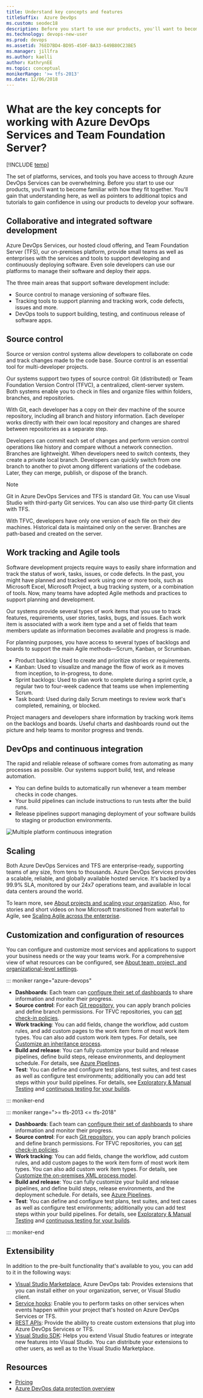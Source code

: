 ```yaml
---
title: Understand key concepts and features
titleSuffix:  Azure DevOps
ms.custom: seodec18
description: Before you start to use our products, you'll want to become familiar with how the set of platforms, services, and tools fit together
ms.technology: devops-new-user 
ms.prod: devops
ms.assetid: 76ED7BD4-BD95-450F-BA33-649B80C23BE5
ms.manager: jillfra
ms.author: kaelli
author: KathrynEE
ms.topic: conceptual
monikerRange: '>= tfs-2013'
ms.date: 12/06/2018
---
```


# What are the key concepts for working with Azure DevOps Services and Team Foundation Server?

[!INCLUDE [temp](../_shared/version-vsts-tfs-all-versions.md)]

The set of platforms, services, and tools you have access to through Azure DevOps Services can be overwhelming. Before you start to use our products, you'll want to become familiar with how they fit together. You'll gain that understanding here, as well as pointers to additional topics and tutorials to gain confidence in using our products to develop your software.

## Collaborative and integrated software development

Azure DevOps Services, our hosted cloud offering, and Team Foundation Server (TFS), our on-premises platform, provide small teams as well as enterprises with the services and tools to support developing and continuously deploying software. Even sole developers can use our platforms to manage their software and deploy their apps. 

The three main areas that support software development include:

- Source control to manage versioning of software files.
- Tracking tools to support planning and tracking work, code defects, issues and more.
- DevOps tools to support building, testing, and continuous release of software apps.

## Source control

Source or version control systems allow developers to collaborate on code and track changes made to the code base. Source control is an essential tool for multi-developer projects.  

Our systems support two types of source control: Git (distributed) or Team Foundation Version Control (TFVC), a centralized, client-server system. Both systems enable you to check in files and organize files within folders, branches, and repositories. 

With Git, each developer has a copy on their dev machine of the source repository, including all branch and history information. Each developer works directly with their own local repository and changes are shared between repositories as a separate step.

Developers can commit each set of changes and perform version control operations like history and compare without a network connection. Branches are lightweight. When developers need to switch contexts, they create a private local branch. Developers can quickly switch from one branch to another to pivot among different variations of the codebase. Later, they can merge, publish, or dispose of the branch.

>[!NOTE]
>Git in Azure DevOps Services and TFS is standard Git. You can use Visual Studio with third-party Git services. You can also use third-party Git clients with TFS.

With TFVC, developers have only one version of each file on their dev machines. Historical data is maintained only on the server. Branches are path-based and created on the server.


## Work tracking and Agile tools

Software development projects require ways to easily share information and track the status of work, tasks, issues, or code defects. In the past, you might have planned and tracked work using one or more tools, such as Microsoft Excel, Microsoft Project, a bug tracking system, or a combination of tools. Now, many teams have adopted Agile methods and practices to support planning and development.

Our systems provide several types of work items that you use to track features, requirements, user stories, tasks, bugs, and issues. Each work item is associated with a work item type and a set of fields that team members update as information becomes available and progress is made.

For planning purposes, you have access to several types of backlogs and boards to support the main Agile methods&mdash;Scrum, Kanban, or Scrumban.

- Product backlog: Used to create and prioritize stories or requirements.  
- Kanban: Used to visualize and manage the flow of work as it moves from inception, to in-progress, to done.
- Sprint backlogs: Used to plan work to complete during a sprint cycle, a regular two to four-week cadence that teams use when implementing Scrum.
- Task board: Used during daily Scrum meetings to review work that's completed, remaining, or blocked.
 
Project managers and developers share information by tracking work items on the backlogs and boards. Useful charts and dashboards round out the picture and help teams to monitor progress and trends. 

## DevOps and continuous integration

The rapid and reliable release of software comes from automating as many processes as possible. Our systems support build, test, and release automation.

- You can define builds to automatically run whenever a team member checks in code changes.
- Your build pipelines can include instructions to run tests after the build runs.
- Release pipelines support managing deployment of your software builds to staging or production environments.

![Multiple platform continuous integration](../_img/multi-platform.png)

## Scaling

Both Azure DevOps Services and TFS are enterprise-ready, supporting teams of any size, from tens to thousands. Azure DevOps Services provides a scalable, reliable, and globally available hosted service. It's backed by a 99.9% SLA, monitored by our 24x7 operations team, and available in local data centers around the world.

To learn more, see [About projects and scaling your organization](../organizations/projects/about-projects.md). Also, for stories and short videos on how Microsoft transitioned from waterfall to Agile, see [Scaling Agile across the enterprise](https://stories.visualstudio.com/scaling-agile-across-the-enterprise/).

## Customization and configuration of resources

You can configure and customize most services and applications to support your business needs or the way your teams work. For a comprehensive view of what resources can be configured, see [About team, project, and organizational-level settings](../organizations/settings/about-settings.md). 

::: moniker range="azure-devops"

- **Dashboards**: Each team can [configure their set of dashboards](../report/dashboards/dashboards.md) to share information and monitor their progress. 
- **Source control**: For each [Git repository](../repos/git/index.md), you can apply branch policies and define branch permissions. For TFVC repositories, you can [set check-in policies](../repos/tfvc/add-check-policies.md).
- **Work tracking**: You can add fields, change the workflow, add custom rules, and add custom pages to the work item form of most work item types. You can also add custom work item types. For details, see [Customize an inheritance process](../organizations/settings/work/inheritance-process-model.md). 
- **Build and release**: You can fully customize your build and release pipelines, define build steps, release environments, and deployment schedule. For details, see [Azure Pipelines](../pipelines/index.md).  
- **Test**: You can define and configure test plans, test suites, and test cases as well as configure test environments; additionally you can add test steps within your build pipelines. For details, see [Exploratory & Manual Testing](../test/index.md) and [continuous testing for your builds](../pipelines/languages/dotnet-core.md#run-your-tests).

::: moniker-end

::: moniker range=">= tfs-2013 <= tfs-2018"

- **Dashboards**: Each team can [configure their set of dashboards](../report/dashboards/dashboards.md) to share information and monitor their progress.
- **Source control**: For each [Git repository](../repos/git/index.md), you can apply branch policies and define branch permissions. For TFVC repositories, you can [set check-in policies](../repos/tfvc/add-check-policies.md).
- **Work tracking**: You can add fields, change the workflow, add custom rules, and add custom pages to the work item form of most work item types. You can also add custom work item types. For details, see [Customize the on-premises XML process model](../reference/on-premises-xml-process-model.md).
- **Build and release**: You can fully customize your build and release pipelines, and define build steps, release environments, and the deployment schedule. For details, see [Azure Pipelines](../pipelines/index.md).  
- **Test**: You can define and configure test plans, test suites, and test cases as well as configure test environments; additionally you can add test steps within your build pipelines. For details, see [Exploratory & Manual Testing](../test/index.md) and [continuous testing for your builds](../pipelines/languages/dotnet-core.md#run-your-tests).

::: moniker-end


## Extensibility

In addition to the pre-built functionality that's available to you, you can add to it in the following ways:

- [Visual Studio Marketplace](https://marketplace.visualstudio.com/azuredevops), Azure DevOps tab: Provides extensions that you can install either on your organization, server, or Visual Studio client.
- [Service hooks](../service-hooks/index.md): Enable you to perform tasks on other services when events happen within your project that's hosted on Azure DevOps Services or TFS. 
- [REST APIs](/rest/api/vsts/): Provide the ability to create custom extensions that plug into Azure DevOps Services or TFS.
- [Visual Studio SDK](https://msdn.microsoft.com/library/bb166441.aspx): Helps you extend Visual Studio features or integrate new features into Visual Studio. You can distribute your extensions to other users, as well as to the Visual Studio Marketplace.

## Resources

- [Pricing](https://visualstudio.microsoft.com/team-services/pricing/)
- [Azure DevOps data protection overview](../articles/team-services-security-whitepaper.md)
